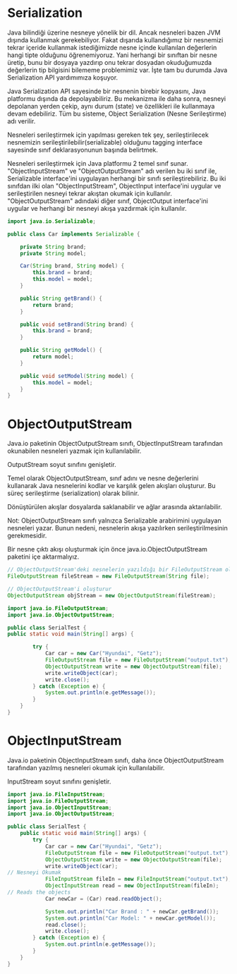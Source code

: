 # Serialization
Java bilindiği üzerine nesneye yönelik bir dil.
Ancak nesneleri bazen JVM dışında kullanmak gerekebiliyor.
Fakat dışarıda kullandığımız bir nesnemizi tekrar içeride kullanmak istediğimizde
nesne içinde kullanılan değerlerin hangi tipte olduğunu öğrenemiyoruz.
Yani herhangi bir sınıftan bir nesne üretip, bunu bir dosyaya yazdırıp
onu tekrar dosyadan okuduğumuzda değerlerin tip bilgisini bilememe problemimiz var.
İşte tam bu durumda Java Serialization API yardımımıza koşuyor.

Java Serialization API sayesinde bir nesnenin birebir kopyasını, Java platformu dışında da depolayabiliriz.
Bu mekanizma ile daha sonra, nesneyi depolanan yerden çekip, aynı durum (state) ve özellikleri ile
kullanmaya devam edebiliriz. Tüm bu sisteme, Object Serialization (Nesne Serileştirme) adı verilir.

Nesneleri serileştirmek için yapılması gereken tek şey, serileştirilecek nesnemizin serileştirilebilir(serializable)
olduğunu tagging interface sayesinde sınıf deklarasyonunun başında belirtmek.

Nesneleri serileştirmek için Java platformu 2 temel sınıf sunar.
"ObjectInputStream" ve "ObjectOutputStream" adı verilen bu iki sınıf ile,
Serializable interface'ini uygulayan herhangi bir sınıfı serileştirebiliriz.
Bu iki sınıfdan ilki olan "ObjectInputStream", ObjectInput interface'ini uygular ve
serileştirilen nesneyi tekrar akıştan okumak için kullanılır. "ObjectOutputStream" adındaki diğer sınıf,
ObjectOutput interface'ini uygular ve herhangi bir nesneyi akışa yazdırmak için kullanılır.
````java
import java.io.Serializable;

public class Car implements Serializable {

    private String brand;
    private String model;

    Car(String brand, String model) {
        this.brand = brand;
        this.model = model;
    }

    public String getBrand() {
        return brand;
    }

    public void setBrand(String brand) {
        this.brand = brand;
    }

    public String getModel() {
        return model;
    }

    public void setModel(String model) {
        this.model = model;
    }
}
````
# ObjectOutputStream
Java.io paketinin ObjectOutputStream sınıfı, ObjectInputStream tarafından okunabilen nesneleri yazmak için kullanılabilir.

OutputStream soyut sınıfını genişletir.

Temel olarak ObjectOutputStream, sınıf adını ve nesne değerlerini kullanarak Java nesnelerini kodlar ve
karşılık gelen akışları oluşturur. Bu süreç serileştirme (serialization) olarak bilinir.

Dönüştürülen akışlar dosyalarda saklanabilir ve ağlar arasında aktarılabilir.

Not: ObjectOutputStream sınıfı yalnızca Serializable arabirimini uygulayan nesneleri yazar.
Bunun nedeni, nesnelerin akışa yazılırken serileştirilmesinin gerekmesidir.

Bir nesne çıktı akışı oluşturmak için önce java.io.ObjectOutputStream paketini içe aktarmalıyız.
````java
// ObjectOutputStream'deki nesnelerin yazıldığı bir FileOutputStream oluşturur
FileOutputStream fileStream = new FileOutputStream(String file);

// ObjectOutputStream'i oluşturur
ObjectOutputStream objStream = new ObjectOutputStream(fileStream);
````
````java
import java.io.FileOutputStream;
import java.io.ObjectOutputStream;

public class SerialTest {
public static void main(String[] args) {

        try {
            Car car = new Car("Hyundai", "Getz");
            FileOutputStream file = new FileOutputStream("output.txt");
            ObjectOutputStream write = new ObjectOutputStream(file);
            write.writeObject(car);
            write.close();
        } catch (Exception e) {
            System.out.println(e.getMessage());
        }
    }
}
````
# ObjectInputStream
Java.io paketinin ObjectInputStream sınıfı, daha önce ObjectOutputStream tarafından yazılmış nesneleri okumak için kullanılabilir.

InputStream soyut sınıfını genişletir.
````java
import java.io.FileInputStream;
import java.io.FileOutputStream;
import java.io.ObjectInputStream;
import java.io.ObjectOutputStream;

public class SerialTest {
    public static void main(String[] args) {
        try {
            Car car = new Car("Hyundai", "Getz");
            FileOutputStream file = new FileOutputStream("output.txt");
            ObjectOutputStream write = new ObjectOutputStream(file);
            write.writeObject(car);
// Nesneyi Okumak
            FileInputStream fileIn = new FileInputStream("output.txt");
            ObjectInputStream read = new ObjectInputStream(fileIn);
// Reads the objects       
            Car newCar = (Car) read.readObject();

            System.out.println("Car Brand : " + newCar.getBrand());
            System.out.println("Car Model: " + newCar.getModel());
            read.close();
            write.close();
        } catch (Exception e) {
            System.out.println(e.getMessage());
        }
    }
}
````
